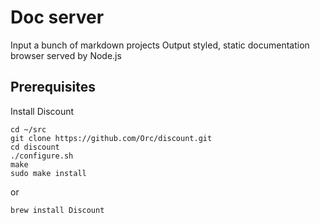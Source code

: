 # Doc server #

Input a bunch of markdown projects
Output styled, static documentation browser served by Node.js

## Prerequisites ##

Install Discount

    cd ~/src
    git clone https://github.com/Orc/discount.git
    cd discount
    ./configure.sh
    make
    sudo make install
    
or

    brew install Discount
